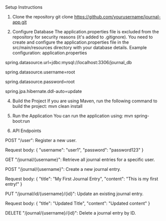 Setup Instructions
1. Clone the repository
git clone https://github.com/yourusername/journal-app.git



3. Configure Database
The application.properties file is excluded from the repository for security reasons (it's added to .gitignore).
You need to create and configure the application.properties file in the src/main/resources directory with your database details. Example configuration:
application.properties

spring.datasource.url=jdbc:mysql://localhost:3306/journal_db

spring.datasource.username=root

spring.datasource.password=root

spring.jpa.hibernate.ddl-auto=update



4. Build the Project
If you are using Maven, run the following command to build the project:
mvn clean install


4. Run the Application
You can run the application using:
mvn spring-boot:run


5. API Endpoints

POST "/user": Register a new user.

Request body:
{
  "username": "user1",
  "password": "password123"
}


GET "/journal/{username}": Retrieve all journal entries for a specific user.

POST "/journal/{username}": Create a new journal entry.

Request body:
{
  "title": "My First Journal Entry",
  "content": "This is my first entry!"
}

PUT "/journal/id/{username}/{id}": Update an existing journal entry.

Request body:
{
  "title": "Updated Title",
  "content": "Updated content"
}


DELETE "/journal/{username}/{id}": Delete a journal entry by ID.
